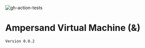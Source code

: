 ![gh-action-tests](https://github.com/SamimiesGames/Ampersand/actions/workflows/tests.yaml/badge.svg)
# Ampersand Virtual Machine (&)
`Version 0.0.2`


